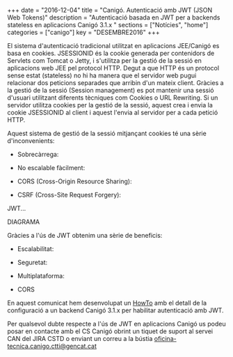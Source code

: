 +++
date        = "2016-12-04"
title       = "Canigó. Autenticació amb JWT (JSON Web Tokens)"
description = "Autenticació basada en JWT per a backends stateless en aplicacions Canigó 3.1.x "
sections    = ["Notícies", "home"]
categories  = ["canigo"]
key         = "DESEMBRE2016"
+++

El sistema d'autenticació tradicional utilitzat en aplicacions JEE/Canigó es basa en cookies. JSESSIONID és la cookie generada per contenidors de Servlets com Tomcat o Jetty, i s'utilitza per la gestió de la sessió en aplicacions web JEE pel protocol HTTP. Degut a que HTTP és un protocol sense estat (stateless) no hi ha manera que el servidor web pugui relacionar dos peticions separades que arribin d'un mateix client. Gràcies a la gestió de la sessió (Session management) es pot mantenir una sessió d'usuari utilitzant diferents tècniques com Cookies o URL Rewriting. Si un servidor utilitza cookies per la gestió de la sessió, aquest crea i envia la cookie JSESSIONID al client i aquest l'envia al servidor per a cada petició HTTP.

Aquest sistema de gestió de la sessió mitjançant cookies té una sèrie d'inconvenients:

* Sobrecàrrega:

* No escalable fàcilment:

* CORS (Cross-Origin Resource Sharing): 

* CSRF (Cross-Site Request Forgery): 

JWT...

DIAGRAMA

Gràcies a l'ús de JWT obtenim una sèrie de beneficis:

* Escalabilitat:

* Seguretat:

* Multiplataforma:

* CORS

En aquest comunicat hem desenvolupat un [HowTo](howtos/2016-11-Howto-Canigo-JWT/) amb el detall de la configuració a un backend Canigó 3.1.x per habilitar autenticació amb JWT.

Per qualsevol dubte respecte a l'ús de JWT en aplicacions Canigó us podeu posar en contacte amb el CS Canigó obrint un tiquet de suport al servei CAN del JIRA CSTD o enviant un correu a la bústia [oficina-tecnica.canigo.ctti@gencat.cat](mailto:oficina-tecnica.canigo.ctti@gencat.cat)
